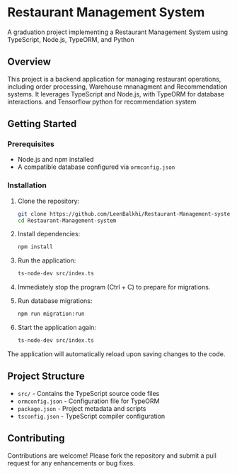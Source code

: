 # Restaurant Management System

A graduation project implementing a Restaurant Management System using TypeScript, Node.js, TypeORM, and Python

## Overview

This project is a backend application for managing restaurant operations, including order processing, Warehouse mnanagment and Recommendation systems. It leverages TypeScript and Node.js, with TypeORM for database interactions. and Tensorflow python for recommendation system

## Getting Started

### Prerequisites

* Node.js and npm installed
* A compatible database configured via `ormconfig.json`

### Installation

1. Clone the repository:

   ```bash
   git clone https://github.com/LeenBalkhi/Restaurant-Management-system.git
   cd Restaurant-Management-system
   ```

2. Install dependencies:

   ```bash
   npm install
   ```

3. Run the application:

   ```bash
   ts-node-dev src/index.ts
   ```

4. Immediately stop the program (Ctrl + C) to prepare for migrations.

5. Run database migrations:

   ```bash
   npm run migration:run
   ```

6. Start the application again:

   ```bash
   ts-node-dev src/index.ts
   ```

The application will automatically reload upon saving changes to the code.

## Project Structure

* `src/` - Contains the TypeScript source code files
* `ormconfig.json` - Configuration file for TypeORM
* `package.json` - Project metadata and scripts
* `tsconfig.json` - TypeScript compiler configuration

## Contributing

Contributions are welcome! Please fork the repository and submit a pull request for any enhancements or bug fixes.

